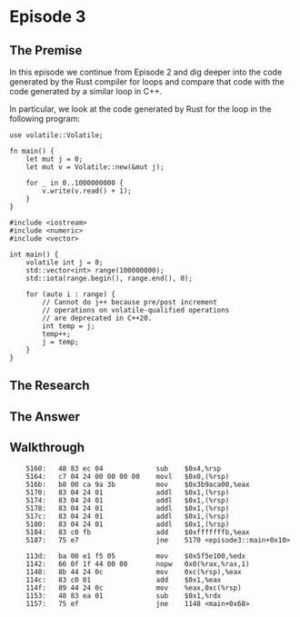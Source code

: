 # Episode 3

## The Premise

In this episode we continue from Episode 2 and dig deeper into the code generated by the Rust compiler for loops and compare that code with the code generated by a similar loop in C++.

In particular, we look at the code generated by Rust for the loop in the following program:

```
use volatile::Volatile;

fn main() {
    let mut j = 0;
    let mut v = Volatile::new(&mut j);

    for _ in 0..1000000000 {
        v.write(v.read() + 1);
    }
}
```

```
#include <iostream>
#include <numeric>
#include <vector>

int main() {
	volatile int j = 0;
	std::vector<int> range(100000000);
	std::iota(range.begin(), range.end(), 0);

	for (auto i : range) {
		// Cannot do j++ because pre/post increment
		// operations on volatile-qualified operations
		// are deprecated in C++20.
		int temp = j;
		temp++;
		j = temp;
	}
}
```

## The Research

## The Answer

## Walkthrough

```
    5160:	48 83 ec 04          	sub    $0x4,%rsp
    5164:	c7 04 24 00 00 00 00 	movl   $0x0,(%rsp)
    516b:	b8 00 ca 9a 3b       	mov    $0x3b9aca00,%eax
    5170:	83 04 24 01          	addl   $0x1,(%rsp)
    5174:	83 04 24 01          	addl   $0x1,(%rsp)
    5178:	83 04 24 01          	addl   $0x1,(%rsp)
    517c:	83 04 24 01          	addl   $0x1,(%rsp)
    5180:	83 04 24 01          	addl   $0x1,(%rsp)
    5184:	83 c0 fb             	add    $0xfffffffb,%eax
    5187:	75 e7                	jne    5170 <episode3::main+0x10>
```

```
    113d:	ba 00 e1 f5 05       	mov    $0x5f5e100,%edx
    1142:	66 0f 1f 44 00 00    	nopw   0x0(%rax,%rax,1)
    1148:	8b 44 24 0c          	mov    0xc(%rsp),%eax
    114c:	83 c0 01             	add    $0x1,%eax
    114f:	89 44 24 0c          	mov    %eax,0xc(%rsp)
    1153:	48 83 ea 01          	sub    $0x1,%rdx
    1157:	75 ef                	jne    1148 <main+0x68>
```
